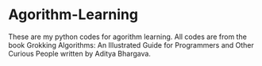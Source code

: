 # Agorithm-Learning
These are my python codes for agorithm learning.
All codes are from the book Grokking Algorithms: An Illustrated Guide for Programmers and Other Curious People written by Aditya Bhargava.


